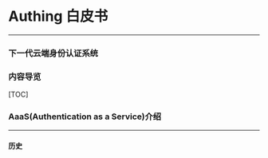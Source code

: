 # Authing 白皮书

----------

### 下一代云端身份认证系统

### 内容导览

[TOC]

### AaaS(Authentication as a Service)介绍

----------

#### 历史

#### 

